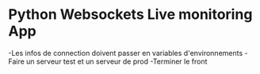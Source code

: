 # Python Websockets Live monitoring App

-Les infos de connection doivent passer en variables d'environnements
-Faire un serveur test et un serveur de prod
-Terminer le front


